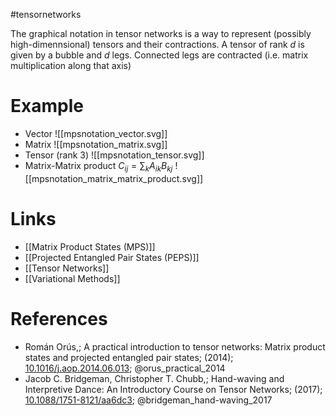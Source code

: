 #tensornetworks

The graphical notation in tensor networks is a way to represent (possibly high-dimennsional) tensors and their contractions.
A tensor of rank $d$ is given by a bubble and $d$ legs. Connected legs are contracted (i.e. matrix multiplication along that axis)

# Example
- Vector  ![[mpsnotation_vector.svg]]
- Matrix ![[mpsnotation_matrix.svg]]
- Tensor (rank 3) ![[mpsnotation_tensor.svg]]
- Matrix-Matrix product $C_{ij}=\sum_k A_{ik} B_{kj}$ ![[mpsnotation_matrix_matrix_product.svg]]
# Links
- [[Matrix Product States (MPS)]]
- [[Projected Entangled Pair States (PEPS)]]
- [[Tensor Networks]]
- [[Variational Methods]]

# References
-  Román Orús,; A practical introduction to tensor networks: Matrix product states and projected entangled pair states; (2014); [10.1016/j.aop.2014.06.013](https://www.doi.org/10.1016/j.aop.2014.06.013);  @orus_practical_2014 
-  Jacob C. Bridgeman, Christopher T. Chubb,; Hand-waving and Interpretive Dance: An Introductory Course on Tensor Networks; (2017); [10.1088/1751-8121/aa6dc3](https://www.doi.org/10.1088/1751-8121/aa6dc3);  @bridgeman_hand-waving_2017 
